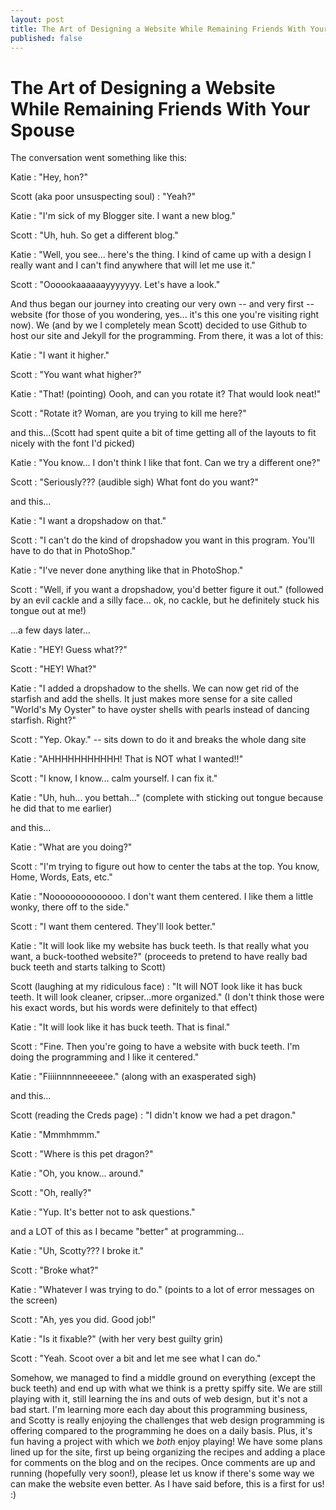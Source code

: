 ```yaml
---
layout: post
title: The Art of Designing a Website While Remaining Friends With Your Spouse
published: false
---
```


The Art of Designing a Website While Remaining Friends With Your Spouse
===================

The conversation went something like this:

Katie
: "Hey, hon?"

Scott (aka poor unsuspecting soul)
: "Yeah?"

Katie
: "I'm sick of my Blogger site. I want a new blog."

Scott
: "Uh, huh. So get a different blog."

Katie
: "Well, you see... here's the thing. I kind of came up with a design I really want and I can't find anywhere that will let me
use it."

Scott
: "Oooookaaaaaayyyyyyy. Let's have a look."

And thus began our journey into creating our very own -- and very first -- website (for those of you wondering, yes... it's this 
one you're visiting right now). We (and by we I completely mean Scott) decided to use Github to host our site and Jekyll for the 
programming. From there, it was a lot of this:

Katie
: "I want it higher."

Scott
: "You want what higher?"

Katie
: "That! (pointing) Oooh, and can you rotate it? That would look neat!"

Scott
: "Rotate it? Woman, are you trying to kill me here?"

and this...(Scott had spent quite a bit of time getting all of the layouts to fit nicely with the font I'd picked)

Katie
: "You know... I don't think I like that font. Can we try a different one?"

Scott
: "Seriously??? (audible sigh) What font do you want?"

and this... 

Katie
: "I want a dropshadow on that."

Scott
: "I can't do the kind of dropshadow you want in this program. You'll have to do that in PhotoShop."

Katie
: "I've never done anything like that in PhotoShop."

Scott
: "Well, if you want a dropshadow, you'd better figure it out." (followed by an evil cackle and a silly face... ok, no cackle, but he definitely stuck his tongue out at me!)

...a few days later...

Katie
: "HEY! Guess what??"

Scott
: "HEY! What?"

Katie
: "I added a dropshadow to the shells. We can now get rid of the starfish and add the shells. It just makes more sense for a site called "World's My Oyster" to have oyster shells with pearls instead of dancing starfish. Right?"

Scott
: "Yep. Okay." -- sits down to do it and breaks the whole dang site

Katie
: "AHHHHHHHHHHH! That is NOT what I wanted!!"

Scott
: "I know, I know... calm yourself. I can fix it."

Katie
: "Uh, huh... you bettah..." (complete with sticking out tongue because he did that to me earlier)

and this...

Katie
: "What are you doing?"

Scott
: "I'm trying to figure out how to center the tabs at the top. You know, Home, Words, Eats, etc."

Katie
: "Noooooooooooooo. I don't want them centered. I like them a little wonky, there off to the side."

Scott
: "I want them centered. They'll look better."

Katie
: "It will look like my website has buck teeth. Is that really what you want, a buck-toothed website?" (proceeds to pretend to have really bad buck teeth and starts talking to Scott)

Scott (laughing at my ridiculous face)
: "It will NOT look like it has buck teeth. It will look cleaner, cripser...more organized." (I don't think those were his exact words, but his words were definitely to that effect)

Katie
: "It will look like it has buck teeth. That is final."

Scott
: "Fine. Then you're going to have a website with buck teeth. I'm doing the programming and I like it centered."

Katie
: "Fiiiinnnnneeeeee." (along with an exasperated sigh)

and this...

Scott (reading the Creds page)
: "I didn't know we had a pet dragon."

Katie
: "Mmmhmmm."

Scott
: "Where is this pet dragon?"

Katie
: "Oh, you know... around."

Scott
: "Oh, really?"

Katie
: "Yup. It's better not to ask questions."

and a LOT of this as I became "better" at programming...

Katie
: "Uh, Scotty??? I broke it."

Scott
: "Broke what?"

Katie
: "Whatever I was trying to do." (points to a lot of error messages on the screen)

Scott
: "Ah, yes you did. Good job!"

Katie
: "Is it fixable?" (with her very best guilty grin)

Scott
: "Yeah. Scoot over a bit and let me see what I can do."

Somehow, we managed to find a middle ground on everything (except the buck teeth) and end up with what we think is a pretty spiffy site.
We are still playing with it, still learning the ins and outs of web design, but it's not a bad start. I'm learning more each day about
this programming business, and Scotty is really enjoying the challenges that web design programming is offering compared to the programming
he does on a daily basis. Plus, it's fun having a project with which we *both* enjoy playing! We have some plans lined up for the site, first up being organizing the recipes and adding a place for comments on the blog
and on the recipes. Once comments are up and running (hopefully very soon!), please let us know if there's some way we can make the website even better. 
As I have said before, this is a first for us! :)